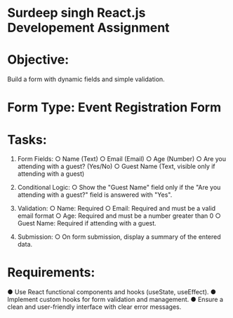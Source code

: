 # Surdeep singh React.js Developement Assignment

# Objective: 
Build a form with dynamic fields and simple validation.

# Form Type: Event Registration Form

# Tasks:
1. Form Fields:
○ Name (Text)
○ Email (Email)
○ Age (Number)
○ Are you attending with a guest? (Yes/No)
○ Guest Name (Text, visible only if attending with a guest)

2. Conditional Logic:
○ Show the "Guest Name" field only if the "Are you attending with a guest?"
field is answered with "Yes".

3. Validation:
○ Name: Required
○ Email: Required and must be a valid email format
○ Age: Required and must be a number greater than 0
○ Guest Name: Required if attending with a guest.

4. Submission:
○ On form submission, display a summary of the entered data.

# Requirements:
● Use React functional components and hooks (useState, useEffect).
● Implement custom hooks for form validation and management.
● Ensure a clean and user-friendly interface with clear error messages.

